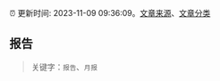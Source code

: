 :alarm_clock: 更新时间: 2023-11-09 09:36:09。[文章来源](/README.md)、[文章分类](/TAGS.md)

## 报告


> 关键字：`报告`、`月报`



